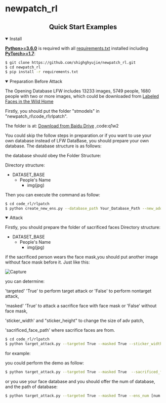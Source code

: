 # newpatch_rl

## <div align="center">Quick Start Examples</div>

<details open>
<summary>Install</summary>
  
[**Python>=3.6.0**](https://www.python.org/) is required with all
[requirements.txt](https://github.com/shighghyujie/newpatch_rl/requirements.txt) installed including
[**PyTorch>=1.7**](https://pytorch.org/get-started/locally/):
  
<!-- $ sudo apt update && apt install -y libgl1-mesa-glx libsm6 libxext6 libxrender-dev -->


```bash
$ git clone https://github.com/shighghyujie/newpatch_rl.git
$ cd newpatch_rl
$ pip install -r requirements.txt
```

</details>

<details open>
<summary>Preparation Before Attack</summary>
  
  The Opening Database LFW includes 13233 images, 5749 people, 1680 people with two or more images, which could be downloaded from [Labeled Faces in the Wild Home](http://vis-www.cs.umass.edu/lfw/lfw.tgz)
  
  Firstly, you should put the folder "stmodels" in "newpatch_rl\code_rl\rlpatch".
  
  The folder is at: [Download from Baidu Drive](https://pan.baidu.com/s/1TKMwDJY6OnXPXzbnvet-PQ) ,code:q1w2
  
  You could skip the follow steps in preparation.or if you want to use your own database instead of LFW DataBase, you should prepare your own database. The database structure is as follows:
  
  the database should obey the Folder Structure:
  
 Directory structure:
 - DATASET_BASE
     - People's Name
         - img(jpg)
  
  Then you can execute the command as follow:
  
  ```bash
  $ cd code_rl/rlpatch
  $ python create_new_ens.py --database_path Your_Database_Path --new_add 0
  ```

</details>

<details open>
<summary>Attack</summary>
  
Firstly, you should prepare the folder of sacrificed faces
Directory structure:
- DATASET_BASE
    - People's Name
        - img(jpg)
  
if the sacrificed person wears the face mask,you should put another image without face mask before it. Just like this:
  
![Capture](source/1.png)

you can determine:
  
'targeted' 'True' to perform target attack or 'False' to perform nontarget attack,
  
'masked' 'True' to attack a sacrifice face with face mask or 'False' without face mask,
                  
'sticker_width' and "sticker_height" to change the size of adv patch,
  
'sacrificed_face_path' where sacrifice faces are from.
  
  
  
```bash
$ cd code_rl/rlpatch
$ python target_attack.py --targeted True --masked True --sticker_width [Width] --sticker_height [Height] --ens_num [num of your face base] --sacrificed_face_path [sarcificed face path]
```
 
for example:
  
you could perform the demo as follow:
  
```bash
$ python target_attack.py --targeted True --masked True  --sacrificed_face_path ../sacrifice_face_images
```
  
or you use your face database and you should offer the num of database, and the path of database:
  
```bash
$ python target_attack.py --targeted True --masked True --ens_num [num of your face base] --sacrificed_face_path [sarcificed face path]
 ```
